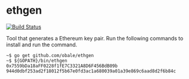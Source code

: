 # ethgen

[![Build Status](https://travis-ci.org/obale/ethgen.svg?branch=master)](https://travis-ci.org/obale/ethgen)

Tool that generates a Ethereum key pair. Run the following commands to install and run the command.

    ~$ go get github.com/obale/ethgen
    ~$ ${GOPATH}/bin/ethgen
    0x7559bDa18aFF0228f1fE7C3321A8D6F456BdB09b
    944d0dbf253ad2f18012f5b67e0fd3ac1a680039a01a39e869c6aad8d2f6b84c
